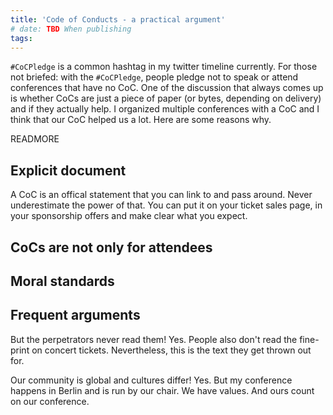 ```yaml
---
title: 'Code of Conducts - a practical argument'
# date: TBD When publishing
tags:
---
```


`#CoCPledge` is a common hashtag in my twitter timeline currently. For those not briefed: with the `#CoCPledge`, people pledge not to speak or attend conferences that have no CoC. One of the discussion that always comes up is whether CoCs are just a piece of paper (or bytes, depending on delivery) and if they actually help. I organized multiple conferences with a CoC and I think that our CoC helped us a lot. Here are some reasons why.

READMORE

## Explicit document

A CoC is an offical statement that you can link to and pass around. Never underestimate the power of that. You can put it on your ticket sales page, in your sponsorship offers and make clear what you expect.

## CoCs are not only for attendees

## Moral standards

## Frequent arguments

But the perpetrators never read them! Yes. People also don't read the fine-print on concert tickets. Nevertheless, this is the text they get thrown out for.

Our community is global and cultures differ! Yes. But my conference happens in Berlin and is run by our chair. We have values. And ours count on our conference.

